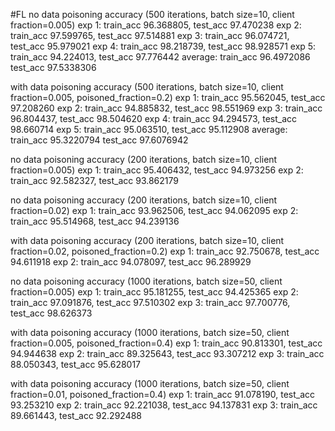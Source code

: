 #FL
no data poisoning accuracy (500 iterations, batch size=10, client fraction=0.005)
exp 1: train_acc 96.368805, test_acc 97.470238
exp 2: train_acc 97.599765, test_acc 97.514881
exp 3: train_acc 96.074721, test_acc 95.979021
exp 4: train_acc 98.218739, test_acc 98.928571
exp 5: train_acc 94.224013, test_acc 97.776442
average: train_acc 96.4972086 test_acc 97.5338306

with data poisoning accuracy (500 iterations, batch size=10, client fraction=0.005, poisoned_fraction=0.2)
exp 1: train_acc 95.562045, test_acc 97.208260
exp 2: train_acc 94.885832, test_acc 98.551969
exp 3: train_acc 96.804437, test_acc 98.504620
exp 4: train_acc 94.294573, test_acc 98.660714
exp 5: train_acc 95.063510, test_acc 95.112908
average: train_acc 95.3220794 test_acc 97.6076942

no data poisoning accuracy (200 iterations, batch size=10, client fraction=0.005)
exp 1: train_acc 95.406432, test_acc 94.973256
exp 2: train_acc 92.582327, test_acc 93.862179



no data poisoning accuracy (200 iterations, batch size=10, client fraction=0.02)
exp 1: train_acc 93.962506, test_acc 94.062095
exp 2: train_acc 95.514968, test_acc 94.239136


with data poisoning accuracy (200 iterations, batch size=10, client fraction=0.02, poisoned_fraction=0.2)
exp 1: train_acc 92.750678, test_acc 94.611918
exp 2: train_acc 94.078097, test_acc 96.289929


no data poisoning accuracy (1000 iterations, batch size=50, client fraction=0.005)
exp 1: train_acc 95.181255, test_acc 94.425365
exp 2: train_acc 97.091876, test_acc 97.510302
exp 3: train_acc 97.700776, test_acc 98.626373


with data poisoning accuracy (1000 iterations, batch size=50, client fraction=0.005, poisoned_fraction=0.4)
exp 1: train_acc 90.813301, test_acc 94.944638
exp 2: train_acc 89.325643, test_acc 93.307212
exp 3: train_acc 88.050343, test_acc 95.628017

with data poisoning accuracy (1000 iterations, batch size=50, client fraction=0.01, poisoned_fraction=0.4)
exp 1: train_acc 91.078190, test_acc 93.253210
exp 2: train_acc 92.221038, test_acc 94.137831
exp 3: train_acc 89.661443, test_acc 92.292488
